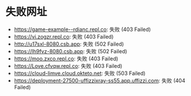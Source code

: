 # 失败网址
- https://game-example--rdianc.repl.co: 失败 (403
Failed)
- https://vi.zogzr.repl.co: 失败 (403
Failed)
- http://u17sxl-8080.csb.app: 失败 (502
Failed)
- https://lh9fvz-8080.csb.app: 失败 (502
Failed)
- https://moo.zxco.repl.co: 失败 (403
Failed)
- https://Love.cfvqw.repl.co: 失败 (403
Failed)
- https://cloud-limve.cloud.okteto.net: 失败 (503
Failed)
- https://deployment-27500-uffizzixray-ss55.app.uffizzi.com: 失败 (404
Failed)

